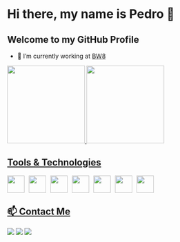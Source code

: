 # Hi there, my name is Pedro 👋  
## Welcome to my GitHub Profile  

- 🔭 I’m currently working at [BW8](https://bw8.com.br/)  

<div>
<a href="https://github.com/pedroluizforlan">
<img loading="lazy" height="180em" src="https://github-readme-stats.vercel.app/api/top-langs/?username=pedroluizforlan&layout=compact&langs_count=7&theme=darcula"/>
<img loading="lazy" height="180em" src="https://github-readme-stats.vercel.app/api?username=pedroluizforlan&show_icons=true&theme=darcula&include_all_commits=true&count_private=true"/>
</div>


## Tools & Technologies  

<div style="display: flex; gap: 10px;">
  <img loading="lazy" src="https://cdn.jsdelivr.net/gh/devicons/devicon/icons/git/git-original.svg" width="40" height="40"/>
  <img loading="lazy" src="https://cdn.jsdelivr.net/gh/devicons/devicon@latest/icons/spring/spring-original.svg" width="40" height="40"/>
  <img loading="lazy" src="https://cdn.jsdelivr.net/gh/devicons/devicon@latest/icons/angular/angular-original.svg" width="40" height="40"/>
  <img loading="lazy" src="https://cdn.jsdelivr.net/gh/devicons/devicon@latest/icons/postgresql/postgresql-original.svg" width="40" height="40"/>
  <img loading="lazy" src="https://cdn.jsdelivr.net/gh/devicons/devicon@latest/icons/docker/docker-original.svg" width="40" height="40"/>
  <img loading="lazy" src="https://cdn.jsdelivr.net/gh/devicons/devicon@latest/icons/vuejs/vuejs-original.svg" width="40" height="40"/>
  <img loading="lazy" src="https://cdn.jsdelivr.net/gh/devicons/devicon@latest/icons/typescript/typescript-original.svg" width="40" height="40"/>
</div>

## 📫 Contact Me  

<div>
<a href="https://www.instagram.com/pedroforlan_" target="_blank"><img loading="lazy" src="https://img.shields.io/badge/-Instagram-%23E4405F?style=for-the-badge&logo=instagram&logoColor=white" target="_blank"></a>
<a href="mailto:pedro.forlan2000@gmail.com"><img loading="lazy" src="https://img.shields.io/badge/Gmail-D14836?style=for-the-badge&logo=gmail&logoColor=white" target="_blank"></a>
<a href="https://www.linkedin.com/in/pedro-luiz-forlan-de-paula/" target="_blank"><img loading="lazy" src="https://img.shields.io/badge/-LinkedIn-%230077B5?style=for-the-badge&logo=linkedin&logoColor=white" target="_blank"></a>   
</div>
